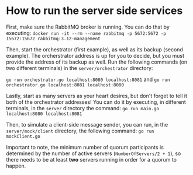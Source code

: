 # How to run the server side services

First, make sure the RabbitMQ broker is running. You can do that by executing:
```docker run -it --rm --name rabbitmq -p 5672:5672 -p 15672:15672 rabbitmq:3.12-management```

Then, start the orchestrator (first example), as well as its backup (second example). The orcherstrator address is up for you to decide, but you must provide the address of its backup as well. Run the following commands (on two different terminals) in the `server/orchestrator` directory:

```go run orchestrator.go localhost:8080 localhost:8081``` and ```go run orchestrator.go localhost:8081 localhost:8080```

Lastly, start as many servers as your heart desires, but don't forget to tell it both of the orchestrator addresses! You can do it by executing, in different terminals, in the `server` directory the command:
```go run main.go localhost:8080 localhost:8081```

Then, to simulate a client-side message sender, you can run, in the `server/mock/client` directory, the following command:
```go run mockClient.go```

Important to note, the minimum number of quorum participants is determined by the number of active servers (`NumberOfServers/2 + 1`), so there needs to be at least **two** servers running in order for a quorum to happen.
